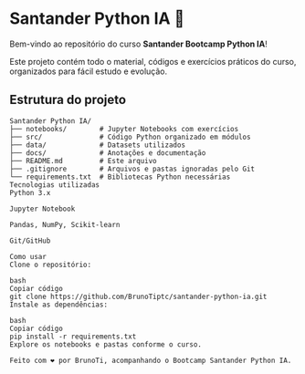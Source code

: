 # Santander Python IA 🚀

Bem-vindo ao repositório do curso **Santander Bootcamp Python IA**!  

Este projeto contém todo o material, códigos e exercícios práticos do curso, organizados para fácil estudo e evolução.  

## Estrutura do projeto

```text
Santander Python IA/
├── notebooks/        # Jupyter Notebooks com exercícios
├── src/              # Código Python organizado em módulos
├── data/             # Datasets utilizados
├── docs/             # Anotações e documentação
├── README.md         # Este arquivo
├── .gitignore        # Arquivos e pastas ignoradas pelo Git
└── requirements.txt  # Bibliotecas Python necessárias
Tecnologias utilizadas
Python 3.x

Jupyter Notebook

Pandas, NumPy, Scikit-learn

Git/GitHub

Como usar
Clone o repositório:

bash
Copiar código
git clone https://github.com/BrunoTiptc/santander-python-ia.git
Instale as dependências:

bash
Copiar código
pip install -r requirements.txt
Explore os notebooks e pastas conforme o curso.

Feito com ❤️ por BrunoTi, acompanhando o Bootcamp Santander Python IA.
